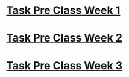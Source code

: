 # [Task Pre Class Week 1](https://github.com/rizkymj27/dumbways-report/blob/main/Preclass%20Week%201/readme.md)
# [Task Pre Class Week 2](https://github.com/rizkymj27/dumbways-report/blob/main/Preclass%20Week%202/readme.md)
# [Task Pre Class Week 3](https://github.com/rizkymj27/dumbways-report/blob/main/Preclass%20Week%203/readme.md)
